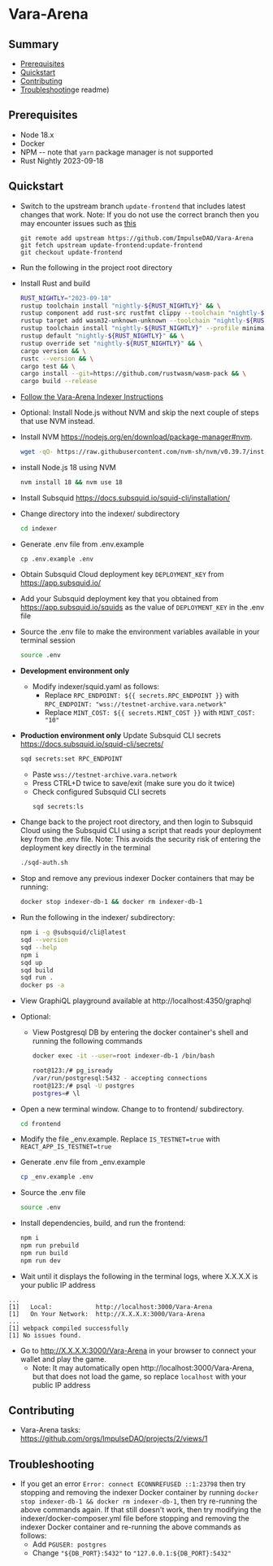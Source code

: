 # Vara-Arena

## Summary

- [Prerequisites](#prerequisites)
- [Quickstart](#quickstart)
- [Contributing](#contributing)
- [Troubleshooting](#troubleshooting)e readme)

## Prerequisites

* Node 18.x
* Docker
* NPM -- note that `yarn` package manager is not supported
* Rust Nightly 2023-09-18

## Quickstart

* Switch to the upstream branch `update-frontend` that includes latest changes that work. Note: If you do not use the correct branch then you may encounter issues such as [this](https://github.com/ImpulseDAO/Vara-Arena/issues/59)
  ```
  git remote add upstream https://github.com/ImpulseDAO/Vara-Arena
  git fetch upstream update-frontend:update-frontend
  git checkout update-frontend
  ```
* Run the following in the project root directory
* Install Rust and build
  ```sh
  RUST_NIGHTLY="2023-09-18"
  rustup toolchain install "nightly-${RUST_NIGHTLY}" && \
  rustup component add rust-src rustfmt clippy --toolchain "nightly-${RUST_NIGHTLY}" && \
  rustup target add wasm32-unknown-unknown --toolchain "nightly-${RUST_NIGHTLY}" && \
  rustup toolchain install "nightly-${RUST_NIGHTLY}" --profile minimal --component rustfmt
  rustup default "nightly-${RUST_NIGHTLY}" && \
  rustup override set "nightly-${RUST_NIGHTLY}" && \
  cargo version && \
  rustc --version && \
  cargo test && \
  cargo install --git=https://github.com/rustwasm/wasm-pack && \
  cargo build --release
  ```
* [Follow the Vara-Arena Indexer Instructions](./indexer/README.md)
* Optional: Install Node.js without NVM and skip the next couple of steps that use NVM instead.
* Install NVM https://nodejs.org/en/download/package-manager#nvm.
   ```sh
   wget -qO- https://raw.githubusercontent.com/nvm-sh/nvm/v0.39.7/install.sh | bash
   ```
* install Node.js 18 using NVM
   ```sh
   nvm install 18 && nvm use 18
   ```
* Install Subsquid https://docs.subsquid.io/squid-cli/installation/

* Change directory into the indexer/ subdirectory
  ```sh
  cd indexer
  ```
* Generate .env file from .env.example
  ```
  cp .env.example .env
  ```
* Obtain Subsquid Cloud deployment key `DEPLOYMENT_KEY` from https://app.subsquid.io/
* Add your Subsquid deployment key that you obtained from https://app.subsquid.io/squids as the value of `DEPLOYMENT_KEY` in the .env file
* Source the .env file to make the environment variables available in your terminal session
  ```sh
  source .env
  ```
* **Development environment only**
  * Modify indexer/squid.yaml as follows:
    * Replace `RPC_ENDPOINT: ${{ secrets.RPC_ENDPOINT }}` with `RPC_ENDPOINT: "wss://testnet-archive.vara.network"`
    * Replace `MINT_COST: ${{ secrets.MINT_COST }}` with `MINT_COST: "10"`

* **Production environment only** Update Subsquid CLI secrets https://docs.subsquid.io/squid-cli/secrets/
  ```sh
  sqd secrets:set RPC_ENDPOINT
  ```
  * Paste `wss://testnet-archive.vara.network`
  * Press CTRL+D twice to save/exit (make sure you do it twice)
  * Check configured Subsquid CLI secrets
    ```sh
    sqd secrets:ls
    ```
* Change back to the project root directory, and then login to Subsquid Cloud using the Subsquid CLI using a script that reads your deployment key from the .env file. Note: This avoids the security risk of entering the deployment key directly in the terminal
  ```sh
  ./sqd-auth.sh
  ```

* Stop and remove any previous indexer Docker containers that may be running:
  ```sh
  docker stop indexer-db-1 && docker rm indexer-db-1
  ```
* Run the following in the indexer/ subdirectory:
  ```sh
  npm i -g @subsquid/cli@latest
  sqd --version
  sqd --help
  npm i
  sqd up
  sqd build
  sqd run .
  docker ps -a
  ```
* View GraphiQL playground available at http://localhost:4350/graphql
* Optional:
  * View Postgresql DB by entering the docker container's shell and running the following commands
    ```sh
    docker exec -it --user=root indexer-db-1 /bin/bash

    root@123:/# pg_isready
    /var/run/postgresql:5432 - accepting connections
    root@123:/# psql -U postgres
    postgres=# \l
    ```
* Open a new terminal window. Change to to frontend/ subdirectory.
  ```sh
  cd frontend
  ```
* Modify the file _env.example. Replace `IS_TESTNET=true` with `REACT_APP_IS_TESTNET=true`
* Generate .env file from _env.example
  ```sh
  cp _env.example .env
  ```
* Source the .env file
  ```sh
  source .env
  ```
* Install dependencies, build, and run the frontend:
  ```sh
  npm i
  npm run prebuild
  npm run build
  npm run dev
  ```
* Wait until it displays the following in the terminal logs, where X.X.X.X is your public IP address
```
...
[1]   Local:            http://localhost:3000/Vara-Arena
[1]   On Your Network:  http://X.X.X.X:3000/Vara-Arena
...
[1] webpack compiled successfully
[1] No issues found.
```
* Go to http://X.X.X.X:3000/Vara-Arena in your browser to connect your wallet and play the game.
  * Note: It may automatically open http://localhost:3000/Vara-Arena, but that does not load the game, so replace `localhost` with your public IP address

## Contributing

* Vara-Arena tasks: https://github.com/orgs/ImpulseDAO/projects/2/views/1

## Troubleshooting

* If you get an error `Error: connect ECONNREFUSED ::1:23798` then try stopping and removing the indexer Docker container by running `docker stop indexer-db-1 && docker rm indexer-db-1`, then try re-running the above commands again. If that still doesn't work, then try modifying the indexer/docker-composer.yml file before stopping and removing the indexer Docker container and re-running the above commands as follows:
  * Add `PGUSER: postgres`
  * Change `"${DB_PORT}:5432"` to `"127.0.0.1:${DB_PORT}:5432"`
